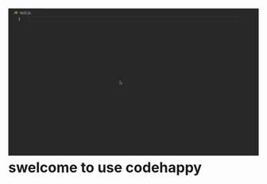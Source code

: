# ![Image text](https://raw.githubusercontent.com/andyxiaochuan/happycode/dev/imgs/demo.gif)swelcome to use codehappy
